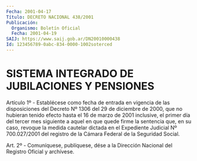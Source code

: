 ```yaml
---
Fecha: 2001-04-17
Título: DECRETO NACIONAL 438/2001
Publicación:
  Organismo: Boletín Oficial
  Fecha: 2001-04-19
SAIJ: https://www.saij.gob.ar/DN20010000438
Id: 123456789-0abc-834-0000-1002soterced
---
```

# SISTEMA INTEGRADO DE JUBILACIONES Y PENSIONES

<a id="1"></a>
Artículo 1º - Establécese como fecha de entrada en vigencia de las disposiciones del Decreto Nº 1306 del 29 de diciembre de 2000, que no hubieran tenido efecto hasta el 16 de marzo de 2001 inclusive, el primer día del tercer mes siguiente a aquel en que quede firme la sentencia que, en su caso, revoque la medida cautelar dictada en el Expediente Judicial Nº 700.027/2001 del registro de la Cámara Federal de la Seguridad Social.

<a id="2"></a>
Art. 2º - Comuníquese, publíquese, dése a la Dirección Nacional del Registro Oficial y archívese.